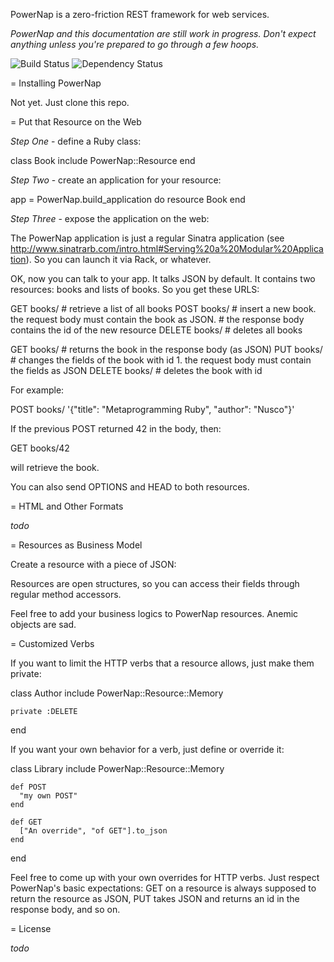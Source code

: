 PowerNap is a zero-friction REST framework for web services.

_PowerNap and this documentation are still work in progress. Don't expect anything unless you're prepared to go through a few hoops._

![Build Status](https://secure.travis-ci.org/nusco/powernap.png)
![Dependency Status](https://gemnasium.com/rails/rails.png?travis)

= Installing PowerNap

Not yet. Just clone this repo.
  
= Put that Resource on the Web

*Step One* - define a Ruby class:

  class Book
    include PowerNap::Resource
  end

*Step Two* - create an application for your resource:

  app = PowerNap.build_application do
    resource Book
  end

*Step Three* - expose the application on the web:

The PowerNap application is just a regular Sinatra application (see http://www.sinatrarb.com/intro.html#Serving%20a%20Modular%20Application). So you can launch it via Rack, or whatever.

OK, now you can talk to your app. It talks JSON by default. It contains two resources: books and lists of books. So you get these URLS:

  GET  books/        # retrieve a list of all books
  POST books/        # insert a new book. the request body must contain the book as JSON.
                     # the response body contains the id of the new resource
  DELETE books/      # deletes all books

  GET    books/<id>  # returns the book in the response body (as JSON)
  PUT    books/<id>  # changes the fields of the book with id 1. the request body must contain the fields as JSON
  DELETE books/<id>  # deletes the book with id

For example:

  POST books/ '{"title": "Metaprogramming Ruby", "author": "Nusco"}'

If the previous POST returned 42 in the body, then:

  GET books/42
  
will retrieve the book.
  
You can also send OPTIONS and HEAD to both resources.

= HTML and Other Formats

_todo_

= Resources as Business Model

Create a resource with a piece of JSON:

Resources are open structures, so you can access their fields through regular method accessors.

Feel free to add your business logics to PowerNap resources. Anemic objects are sad.

= Customized Verbs

If you want to limit the HTTP verbs that a resource allows, just make them private:

  class Author
    include PowerNap::Resource::Memory
    
    private :DELETE
  end

If you want your own behavior for a verb, just define or override it:

  class Library
    include PowerNap::Resource::Memory
  
    def POST
      "my own POST"
    end

    def GET
      ["An override", "of GET"].to_json
    end
  end

Feel free to come up with your own overrides for HTTP verbs. Just respect PowerNap's basic expectations: GET on a resource is always supposed to return the resource as JSON, PUT takes JSON and returns an id in the response body, and so on.

= License

_todo_
